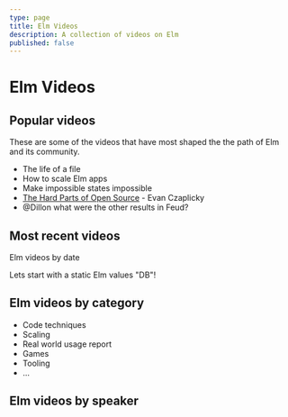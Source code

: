 ```yaml
---
type: page
title: Elm Videos
description: A collection of videos on Elm
published: false
---
```


# Elm Videos

## Popular videos

These are some of the videos that have most shaped the the path of Elm and its community.

- The life of a file
- How to scale Elm apps
- Make impossible states impossible
- [The Hard Parts of Open Source](https://www.youtube.com/watch?v=o_4EX4dPppA) - Evan Czaplicky
- @Dillon what were the other results in Feud?


## Most recent videos

Elm videos by date

Lets start with a static Elm values "DB"!


## Elm videos by category

- Code techniques
- Scaling
- Real world usage report
- Games
- Tooling
- ...

## Elm videos by speaker
